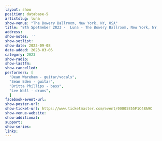 ```yaml
---
layout: show
position: database-5
artistslug: luna
show-venue: "The Bowery Ballroom, New York, NY, USA"
title: "8th Spetmeber 2023 -  Luna - The Bowery Ballroom, New York, NY, USA"
address:
show-notes: ''
show-setlist: 
show-date: 2023-09-08
date-added: 2023-03-06
category: 2023
show-radio: 
show-lastfm: 
show-cancelled: 
performers: [
  "Dean Wareham - guitar/vocals",
  "Sean Eden - guitar",
  "Britta Phillips - bass",
  "Lee Wall - drums",
  ]
facebook-event-url: 
show-poster-url: 
show-ticket-url: https://www.ticketmaster.com/event/00005E55F1C48A9C
show-venue-website: 
show-additional: 
support:
show-series: 
links:
---
```

